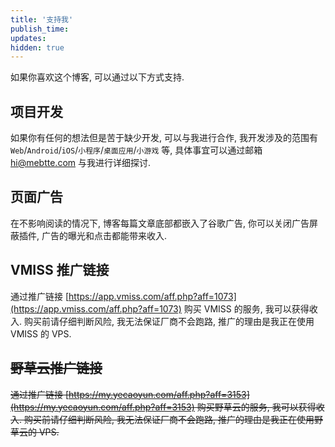 ```yaml
---
title: '支持我'
publish_time:
updates:
hidden: true
---
```


如果你喜欢这个博客, 可以通过以下方式支持.

## 项目开发

如果你有任何的想法但是苦于缺少开发, 可以与我进行合作, 我开发涉及的范围有 `Web`/`Android`/`iOS`/`小程序`/`桌面应用`/`小游戏` 等, 具体事宜可以通过邮箱 hi@mebtte.com 与我进行详细探讨.

## 页面广告

在不影响阅读的情况下, 博客每篇文章底部都嵌入了谷歌广告, 你可以关闭广告屏蔽插件, 广告的曝光和点击都能带来收入.

## VMISS 推广链接

通过推广链接 [https://app.vmiss.com/aff.php?aff=1073](https://app.vmiss.com/aff.php?aff=1073) 购买 VMISS 的服务, 我可以获得收入. 购买前请仔细判断风险, 我无法保证厂商不会跑路, 推广的理由是我正在使用 VMISS 的 VPS.

## ~~野草云推广链接~~

~~通过推广链接 [https://my.yecaoyun.com/aff.php?aff=3153](https://my.yecaoyun.com/aff.php?aff=3153) 购买野草云的服务, 我可以获得收入. 购买前请仔细判断风险, 我无法保证厂商不会跑路, 推广的理由是我正在使用野草云的 VPS.~~
